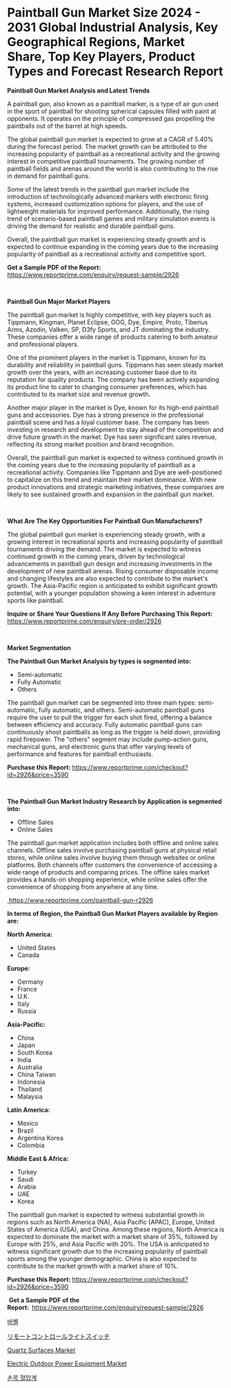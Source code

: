 <p><h1>Paintball Gun Market Size 2024 - 2031 Global Industrial Analysis, Key Geographical Regions, Market Share, Top Key Players, Product Types and Forecast Research Report</h1></p><p><strong>Paintball Gun Market Analysis and Latest Trends</strong></p>
<p><p>A paintball gun, also known as a paintball marker, is a type of air gun used in the sport of paintball for shooting spherical capsules filled with paint at opponents. It operates on the principle of compressed gas propelling the paintballs out of the barrel at high speeds.</p><p>The global paintball gun market is expected to grow at a CAGR of 5.40% during the forecast period. The market growth can be attributed to the increasing popularity of paintball as a recreational activity and the growing interest in competitive paintball tournaments. The growing number of paintball fields and arenas around the world is also contributing to the rise in demand for paintball guns.</p><p>Some of the latest trends in the paintball gun market include the introduction of technologically advanced markers with electronic firing systems, increased customization options for players, and the use of lightweight materials for improved performance. Additionally, the rising trend of scenario-based paintball games and military simulation events is driving the demand for realistic and durable paintball guns.</p><p>Overall, the paintball gun market is experiencing steady growth and is expected to continue expanding in the coming years due to the increasing popularity of paintball as a recreational activity and competitive sport.</p></p>
<p><strong>Get a Sample PDF of the Report:&nbsp;</strong> <a href="https://www.reportprime.com/enquiry/request-sample/2926">https://www.reportprime.com/enquiry/request-sample/2926</a></p>
<p>&nbsp;</p>
<p><strong>Paintball Gun Major Market Players</strong></p>
<p><p>The paintball gun market is highly competitive, with key players such as Tippmann, Kingman, Planet Eclipse, GOG, Dye, Empire, Proto, Tiberius Arms, Azodin, Valken, SP, D3fy Sports, and JT dominating the industry. These companies offer a wide range of products catering to both amateur and professional players.</p><p>One of the prominent players in the market is Tippmann, known for its durability and reliability in paintball guns. Tippmann has seen steady market growth over the years, with an increasing customer base due to its reputation for quality products. The company has been actively expanding its product line to cater to changing consumer preferences, which has contributed to its market size and revenue growth.</p><p>Another major player in the market is Dye, known for its high-end paintball guns and accessories. Dye has a strong presence in the professional paintball scene and has a loyal customer base. The company has been investing in research and development to stay ahead of the competition and drive future growth in the market. Dye has seen significant sales revenue, reflecting its strong market position and brand recognition.</p><p>Overall, the paintball gun market is expected to witness continued growth in the coming years due to the increasing popularity of paintball as a recreational activity. Companies like Tippmann and Dye are well-positioned to capitalize on this trend and maintain their market dominance. With new product innovations and strategic marketing initiatives, these companies are likely to see sustained growth and expansion in the paintball gun market.</p></p>
<p>&nbsp;</p>
<p><strong>What Are The Key Opportunities For Paintball Gun Manufacturers?</strong></p>
<p><p>The global paintball gun market is experiencing steady growth, with a growing interest in recreational sports and increasing popularity of paintball tournaments driving the demand. The market is expected to witness continued growth in the coming years, driven by technological advancements in paintball gun design and increasing investments in the development of new paintball arenas. Rising consumer disposable income and changing lifestyles are also expected to contribute to the market's growth. The Asia-Pacific region is anticipated to exhibit significant growth potential, with a younger population showing a keen interest in adventure sports like paintball.</p></p>
<p><strong>Inquire or Share Your Questions If Any Before Purchasing This Report:</strong> <a href="https://www.reportprime.com/enquiry/pre-order/2926">https://www.reportprime.com/enquiry/pre-order/2926</a></p>
<p>&nbsp;</p>
<p><strong>Market Segmentation</strong></p>
<p><strong>The Paintball Gun Market Analysis by types is segmented into:</strong></p>
<p><ul><li>Semi-automatic</li><li>Fully Automatic</li><li>Others</li></ul></p>
<p><p>The paintball gun market can be segmented into three main types: semi-automatic, fully automatic, and others. Semi-automatic paintball guns require the user to pull the trigger for each shot fired, offering a balance between efficiency and accuracy. Fully automatic paintball guns can continuously shoot paintballs as long as the trigger is held down, providing rapid firepower. The "others" segment may include pump-action guns, mechanical guns, and electronic guns that offer varying levels of performance and features for paintball enthusiasts.</p></p>
<p><strong>Purchase this Report:&nbsp;</strong><a href="https://www.reportprime.com/checkout?id=2926&price=3590">https://www.reportprime.com/checkout?id=2926&price=3590</a></p>
<p>&nbsp;</p>
<p><strong>The Paintball Gun Market Industry Research by Application is segmented into:</strong></p>
<p><ul><li>Offline Sales</li><li>Online Sales</li></ul></p>
<p><p>The paintball gun market application includes both offline and online sales channels. Offline sales involve purchasing paintball guns at physical retail stores, while online sales involve buying them through websites or online platforms. Both channels offer customers the convenience of accessing a wide range of products and comparing prices. The offline sales market provides a hands-on shopping experience, while online sales offer the convenience of shopping from anywhere at any time.</p></p>
<p><a href="https://www.reportprime.com/paintball-gun-r2926">&nbsp;https://www.reportprime.com/paintball-gun-r2926</a></p>
<p><strong>In terms of Region, the Paintball Gun Market Players available by Region are:</strong></p>
<p>
    <p> <strong> North America: </strong>
        <ul>
            <li>United States</li>
            <li>Canada</li>
        </ul>
        </p> 
    <p> <strong> Europe: </strong>
        <ul>
            <li>Germany</li>
            <li>France</li>
            <li>U.K.</li>
            <li>Italy</li>
            <li>Russia</li>
        </ul>
        </p> 
    <p> <strong> Asia-Pacific: </strong>
        <ul>
            <li>China</li>
            <li>Japan</li>
            <li>South Korea</li>
            <li>India</li>
            <li>Australia</li>
            <li>China Taiwan</li>
            <li>Indonesia</li>
            <li>Thailand</li>
            <li>Malaysia</li>
        </ul>
        </p> 
    <p> <strong> Latin America: </strong>
        <ul>
            <li>Mexico</li>
            <li>Brazil</li>
            <li>Argentina Korea</li>
            <li>Colombia</li>
        </ul>
        </p> 
    <p> <strong> Middle East & Africa: </strong>
        <ul>
            <li>Turkey</li>
            <li>Saudi</li>
            <li>Arabia</li>
            <li>UAE</li>
            <li>Korea</li>
        </ul>
    </p>
    </p>
<p><p>The paintball gun market is expected to witness substantial growth in regions such as North America (NA), Asia Pacific (APAC), Europe, United States of America (USA), and China. Among these regions, North America is expected to dominate the market with a market share of 35%, followed by Europe with 25%, and Asia Pacific with 20%. The USA is anticipated to witness significant growth due to the increasing popularity of paintball sports among the younger demographic. China is also expected to contribute to the market growth with a market share of 10%.</p></p>
<p><strong>Purchase this Report: </strong><a href="https://www.reportprime.com/checkout?id=2926&price=3590">https://www.reportprime.com/checkout?id=2926&price=3590</a></p>
<p>&nbsp;<strong>Get a Sample PDF of the Report:&nbsp;&nbsp;</strong><a href="https://www.reportprime.com/enquiry/request-sample/2926">https://www.reportprime.com/enquiry/request-sample/2926</a></p>
<p><strong></strong></p>
<p><p><a href="https://github.com/wallacBahrtyinger567686/Market-Research-Report-List-1/blob/main/630862268140.md">바벨</a></p><p><a href="https://medium.com/@mt14785/%E3%83%AA%E3%83%A2%E3%83%BC%E3%83%88%E3%82%B3%E3%83%B3%E3%83%88%E3%83%AD%E3%83%BC%E3%83%AB%E3%83%A9%E3%82%A4%E3%83%88%E3%82%B9%E3%82%A4%E3%83%83%E3%83%81%E5%B8%82%E5%A0%B4%E3%83%AC%E3%83%9D%E3%83%BC%E3%83%88%E3%81%AF-%E3%81%93%E3%81%AE%E5%B8%82%E5%A0%B4%E3%81%AE%E6%9C%80%E6%96%B0%E3%81%AE%E3%83%88%E3%83%AC%E3%83%B3%E3%83%89%E3%81%A8%E6%88%90%E9%95%B7%E6%A9%9F%E4%BC%9A%E3%82%92%E6%98%8E%E3%82%89%E3%81%8B%E3%81%AB%E3%81%97%E3%81%BE%E3%81%99-ae0e3462a7cb">リモートコントロールライトスイッチ</a></p><p><a href="https://github.com/Sarissaschmalingtr6fz2739/Market-Research-Report-List-2/blob/main/quartz-surfaces-market.md">Quartz Surfaces Market</a></p><p><a href="https://issuu.com/reportprime-2/docs/electric-outdoor-power-equipment-market-size-2030.">Electric Outdoor Power Equipment Market</a></p><p><a href="https://github.com/WilburKihn5676/Market-Research-Report-List-1/blob/main/868433968139.md">손목 혈압계</a></p></p>